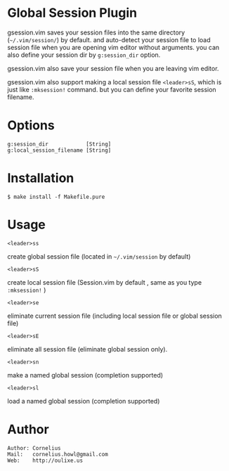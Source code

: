 Global Session Plugin
============================================
gsession.vim saves your session files into the same directory (`~/.vim/session/`)
by default.  and auto-detect your session file to load session file when you
are opening vim editor without arguments. you can also define your session dir
by `g:session_dir` option.

gsession.vim also save your session file when you are leaving vim editor.

gsession.vim also support making a local session file `<leader>sS`, which is
just like `:mksession!` command. but you can define your favorite session
filename.

Options
=======

    g:session_dir            [String]
    g:local_session_filename [String]

Installation
============

    $ make install -f Makefile.pure

Usage
=======

    <leader>ss    

create global session file (located in `~/.vim/session` by default)

    <leader>sS    

create local session file (Session.vim by default , same as you type
`:mksession!` )

    <leader>se

eliminate current session file (including local session file or global session
file)

    <leader>sE

eliminate all session file (eliminate global session only).

    <leader>sn

make a named global session (completion supported)

    <leader>sl

load a named global session (completion supported)

Author
======

    Author: Cornelius
    Mail:   cornelius.howl@gmail.com
    Web:    http://oulixe.us
